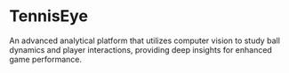 # TennisEye
An advanced analytical platform that utilizes computer vision to study ball dynamics and player interactions, providing deep insights for enhanced game performance.
